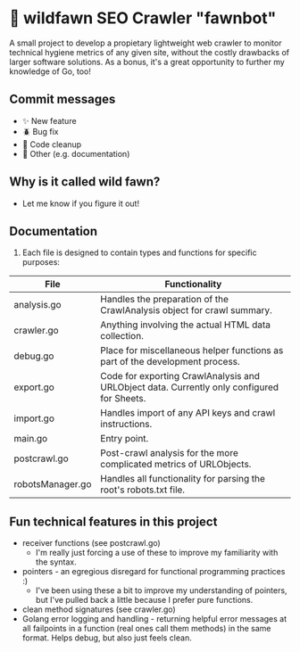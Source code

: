# 🦌 wildfawn SEO Crawler "fawnbot"

A small project to develop a propietary lightweight web crawler to monitor technical hygiene metrics of any given site, without the costly drawbacks of larger software solutions. As a bonus, it's a great opportunity to further my knowledge of Go, too!

## Commit messages
- ✨ New feature
- 🪲 Bug fix
- 🧹 Code cleanup
- 📖 Other (e.g. documentation)

## Why is it called wild fawn?
- Let me know if you figure it out!

## Documentation
1. Each file is designed to contain types and functions for specific purposes:

| File             | Functionality                                                                              |
| ---------------- | ------------------------------------------------------------------------------------------ |
| analysis.go      | Handles the preparation of the CrawlAnalysis object for crawl summary.                     |
| crawler.go       | Anything involving the actual HTML data collection.                                        |
| debug.go         | Place for miscellaneous helper functions as part of the development process.               |
| export.go        | Code for exporting CrawlAnalysis and URLObject data. Currently only configured for Sheets. |
| import.go        | Handles import of any API keys and crawl instructions.                                     |
| main.go          | Entry point.                                                                               |
| postcrawl.go     | Post-crawl analysis for the more complicated metrics of URLObjects.                        |
| robotsManager.go | Handles all functionality for parsing the root's robots.txt file.                          |

## Fun technical features in this project
- receiver functions (see postcrawl.go)
    - I'm really just forcing a use of these to improve my familiarity with the syntax.
- pointers - an egregious disregard for functional programming practices :)
    - I've been using these a bit to improve my understanding of pointers, but I've pulled back a little because I prefer pure functions.
- clean method signatures (see crawler.go)
- Golang error logging and handling - returning helpful error messages at all failpoints in a function (real ones call them methods) in the same format. Helps debug, but also just feels clean.